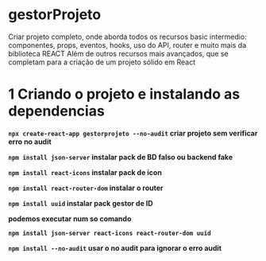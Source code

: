 # gestorProjeto
Criar projeto completo, onde aborda todos os recursos basic intermedio: componentes, props, eventos, hooks, uso do API, router e muito mais da biblioteca REACT  Além de outros recursos mais avançados, que se completam para a criação de um projeto sólido em React

# 1 Criando o projeto e instalando as dependencias
**`npx create-react-app gestorprojeto --no-audit`  criar projeto sem verificar erro no audit**

**`npm install json-server` instalar pack de BD falso ou backend fake**

**`npm install react-icons` instalar pack de icon**

**`npm install react-router-dom` instalar o router**

**`npm install uuid` instalar pack gestor de ID**

**podemos executar num so comando**

**`npm install json-server react-icons react-router-dom uuid`**

**`npm install --no-audit`  usar o no audit para ignorar o erro audit**

